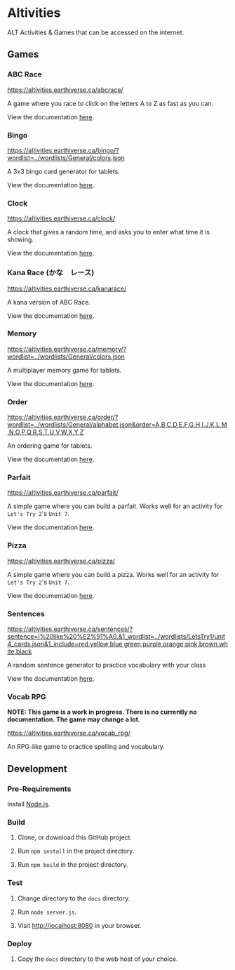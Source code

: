 # Altivities

ALT Activities &amp; Games that can be accessed on the internet.

## Games

### ABC Race

<https://altivities.earthiverse.ca/abcrace/>

A game where you race to click on the letters A to Z as fast as you can.

View the documentation [here](https://github.com/earthiverse/altivities/tree/main/source/abcrace).

### Bingo

<https://altivities.earthiverse.ca/bingo/?wordlist=../wordlists/General/colors.json>

A 3x3 bingo card generator for tablets.

View the documentation [here](https://github.com/earthiverse/altivities/tree/main/source/bingo).

### Clock

<https://altivities.earthiverse.ca/clock/>

A clock that gives a random time, and asks you to enter what time it is showing.

View the documentation [here](https://github.com/earthiverse/altivities/tree/main/source/clock).

### Kana Race (かな　レース)

<https://altivities.earthiverse.ca/kanarace/>

A kana version of ABC Race.

View the documentation [here](https://github.com/earthiverse/altivities/tree/main/source/kanarace).

### Memory

<https://altivities.earthiverse.ca/memory/?wordlist=../wordlists/General/colors.json>

A multiplayer memory game for tablets.

View the documentation [here](https://github.com/earthiverse/altivities/tree/main/source/memory).

### Order

<https://altivities.earthiverse.ca/order/?wordlist=../wordlists/General/alphabet.json&order=A,B,C,D,E,F,G,H,I,J,K,L,M,N,O,P,Q,R,S,T,U,V,W,X,Y,Z>

An ordering game for tablets.

View the documentation [here](https://github.com/earthiverse/altivities/tree/main/source/order).

### Parfait

<https://altivities.earthiverse.ca/parfait/>

A simple game where you can build a parfait. Works well for an activity for `Let's Try 2`'s `Unit 7`.

View the documentation [here](https://github.com/earthiverse/altivities/tree/main/source/parfait).

### Pizza

<https://altivities.earthiverse.ca/pizza/>

A simple game where you can build a pizza. Works well for an activity for `Let's Try 2`'s `Unit 7`.

View the documentation [here](https://github.com/earthiverse/altivities/tree/main/source/pizza).

### Sentences

<https://altivities.earthiverse.ca/sentences/?sentence=I%20like%20%E2%91%A0.&1_wordlist=../wordlists/LetsTry1/unit4_cards.json&1_include=red,yellow,blue,green,purple,orange,pink,brown,white,black>

A random sentence generator to practice vocabulary with your class

View the documentation [here](https://github.com/earthiverse/altivities/tree/main/source/sentences).

### Vocab RPG

**NOTE: This game is a work in progress. There is no currently no documentation. The game may change a lot.**

<https://altivities.earthiverse.ca/vocab_rpg/>

An RPG-like game to practice spelling and vocabulary.

## Development

### Pre-Requirements

Install [Node.js](https://nodejs.org/).

### Build

1. Clone, or download this GitHub project.

2. Run `npm install` in the project directory.

3. Run `npm build` in the project directory.

### Test

1. Change directory to the `docs` directory.

2. Run `node server.js`.

3. Visit <http://localhost:8080> in your browser.

### Deploy

1. Copy the `docs` directory to the web host of your choice.
